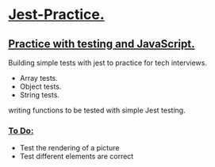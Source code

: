 <h1><ins>Jest-Practice.</ins></h1>

<h2><ins> Practice with testing and JavaScript. </ins></h2>

<p> Building simple tests with jest to practice for tech interviews. </p>

<ul>
  <li> Array tests. </li>
  <li> Object tests. </li>
  <li> String tests. </li>
</ul>

<p>writing functions to be tested with simple Jest testing.</p>


<h3> <ins> To Do: </ins></h3>
<ul>
  <li> Test the rendering of a picture</li>
  <li> Test different elements are correct</li>
</ul>
